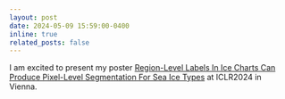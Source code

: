 ```yaml
---
layout: post
date: 2024-05-09 15:59:00-0400
inline: true
related_posts: false
---
```

I am excited to present my poster [Region-Level Labels In Ice Charts Can Produce Pixel-Level Segmentation For Sea Ice Types](https://arxiv.org/abs/2405.10456) at ICLR2024 in Vienna.